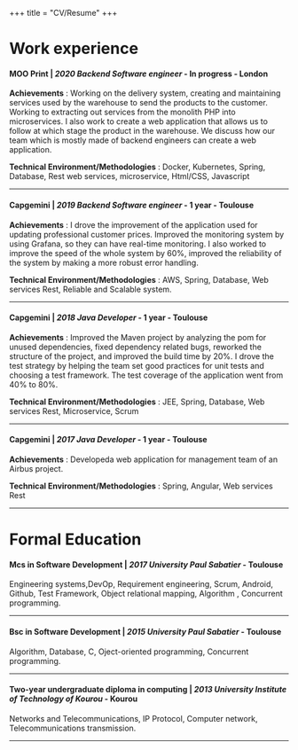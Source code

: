 +++
title = "CV/Resume"
+++


# Work experience

#### **MOO Print** | *2020 Backend Software engineer* - In progress - London

**Achievements** : 
Working on the delivery system, creating and maintaining
services used by the warehouse to send the products to the
customer. Working to extracting out services from the monolith
PHP into microservices. I also work to create a web application
that allows us to follow at which stage the product in the
warehouse. We discuss how our team which is mostly made of
backend engineers can create a web application.

**Technical Environment/Methodologies** :
Docker, Kubernetes, Spring, Database, Rest web services,
microservice, Html/CSS, Javascript

---

#### **Capgemini** | *2019 Backend Software engineer* - 1 year - Toulouse

**Achievements** : 
I drove the improvement of the application used for
updating professional customer prices. Improved the
monitoring system by using Grafana, so they can have
real-time monitoring. I also worked to improve the speed
of the whole system by 60%, improved the reliability of
the system by making a more robust error handling.

**Technical Environment/Methodologies** :
AWS, Spring, Database, Web services Rest, Reliable and Scalable system. 

---

#### **Capgemini** | *2018 Java Developer* - 1 year - Toulouse

**Achievements** : 
Improved the Maven project by analyzing the pom for
unused dependencies, fixed dependency related bugs,
reworked the structure of the project, and improved the
build time by 20%. I drove the test strategy by helping the
team set good practices for unit tests and choosing a test
framework. The test coverage of the application went
from 40% to 80%.

**Technical Environment/Methodologies** :
JEE, Spring, Database, Web services Rest, Microservice,
Scrum

---

#### **Capgemini** | *2017 Java Developer* - 1 year - Toulouse

**Achievements** : 
Developeda web application for management team of an
Airbus project.

**Technical Environment/Methodologies** :
Spring, Angular, Web services Rest

---

# Formal Education

#### **Mcs in Software Development** | *2017 University Paul Sabatier* - Toulouse

Engineering systems,DevOp, Requirement engineering,
Scrum, Android, Github, Test Framework, Object relational
mapping, Algorithm , Concurrent programming.

---

#### **Bsc in Software Development** | *2015 University Paul Sabatier* - Toulouse

Algorithm, Database, C, Oject-oriented programming, Concurrent programming. 

---


#### **Two-year undergraduate diploma in computing** | *2013 University Institute of Technology of Kourou* - Kourou

Networks and Telecommunications, IP Protocol, Computer network, Telecommunications transmission. 

---